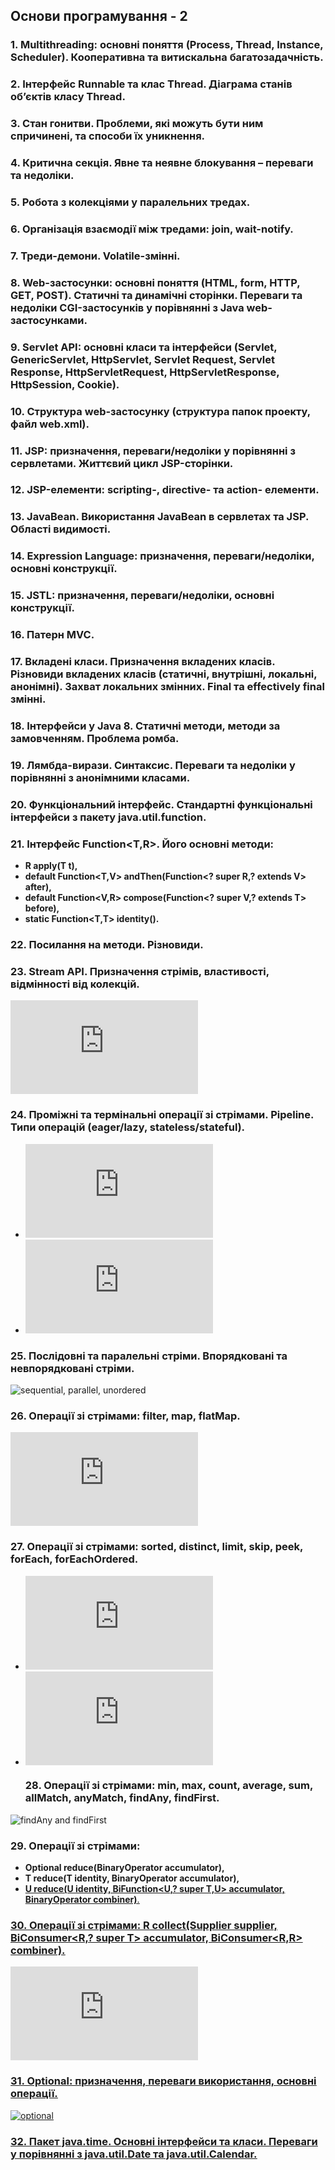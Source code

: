 ## Основи програмування - 2 ##

  ###  1. Multithreading: основні поняття (Process, Thread, Instance, Scheduler). Кооперативна та витискальна багатозадачність. 
  ###  2. Інтерфейс Runnable та клас Thread. Діаграма станів об’єктів класу Thread.
  ###  3. Стан гонитви. Проблеми, які можуть бути ним спричинені, та способи їх уникнення.
  ###  4. Критична секція. Явне та неявне блокування – переваги та недоліки.
  ###  5. Робота з колекціями у паралельних тредах.
  ###   6. Організація взаємодії між тредами: join, wait-notify.
  ###  7. Треди-демони. Volatile-змінні.
  ###  8. Web-застосунки: основні поняття (HTML, form, HTTP, GET, POST). Статичні та динамічні сторінки. Переваги та недоліки CGI-застосунків у порівнянні з Java web-застосунками.
  ###  9. Servlet API: основні класи та інтерфейси (Servlet, GenericServlet, HttpServlet, Servlet Request, Servlet Response, HttpServletRequest, HttpServletResponse, HttpSession, Cookie).
  ### 10.  Структура web-застосунку (структура папок проекту, файл web.xml).
  ###  11.  JSP: призначення, переваги/недоліки у порівнянні з сервлетами. Життєвий цикл JSP-сторінки.
  ###  12.  JSP-елементи: scripting-, directive- та action- елементи.
  ###  13.  JavaBean. Використання JavaBean в сервлетах та JSP. Області видимості.
  ###  14.  Expression Language: призначення, переваги/недоліки, основні конструкції.
  ### 15.  JSTL: призначення, переваги/недоліки, основні конструкції.
  ###  16.  Патерн MVC.
  ###  17.  Вкладені класи. Призначення вкладених класів. Різновиди вкладених класів (статичні, внутрішні, локальні, анонімні). Захват локальних змінних. Final та effectively final змінні.
  ###  18.  Інтерфейси у Java 8. Статичні методи, методи за замовченням. Проблема ромба.
  ###  19.  Лямбда-вирази. Синтаксис. Переваги та недоліки у порівнянні з анонімними класами.
  ###  20.  Функціональний інтерфейс. Стандартні функціональні інтерфейси з пакету java.util.function.
  ###  21.  Інтерфейс Function<T,R>. Його основні методи: 
  -   **R apply(T t),**
  -   **default <V> Function<T,V> andThen(Function<? super R,? extends V> after),**
  -   **default <V> Function<V,R> compose(Function<? super V,? extends T> before),**
  -   **static <T> Function<T,T> identity().**
  ###  22.  Посилання на методи. Різновиди.
  ### 23.  Stream API. Призначення стрімів, властивості, відмінності від колекцій. 
![streams and collections](https://github.com/nicknema/essentials-Of-Programming/blob/master/QAsem2Lab12.md#1-%D0%B2-%D1%87%D0%BE%D0%BC%D1%83-%D0%BF%D0%BE%D0%BB%D1%8F%D0%B3%D0%B0%D1%8E%D1%82%D1%8C-%D0%B2%D1%96%D0%B4%D0%BC%D1%96%D0%BD%D0%BD%D0%BE%D1%81%D1%82%D1%96-%D0%BC%D1%96%D0%B6-%D0%BA%D0%BE%D0%BB%D0%B5%D0%BA%D1%86%D1%96%D1%8F%D0%BC%D0%B8-%D1%82%D0%B0-%D1%81%D1%82%D1%80%D1%96%D0%BC%D0%B0%D0%BC%D0%B8)
  ###  24.  Проміжні та термінальні операції зі стрімами. Pipeline. Типи операцій (eager/lazy, stateless/stateful).
- ![terminal and non-terminal operations](https://github.com/nicknema/essentials-Of-Programming/blob/master/QAsem2Lab12.md#2-%D1%89%D0%BE-%D1%82%D0%B0%D0%BA%D0%B5-%D1%82%D0%B5%D1%80%D0%BC%D1%96%D0%BD%D0%B0%D0%BB%D1%8C%D0%BD%D1%96-%D1%82%D0%B0-%D0%BD%D0%B5%D1%82%D0%B5%D1%80%D0%BC%D1%96%D0%BD%D0%B0%D0%BB%D1%8C%D0%BD%D1%96-%D0%BE%D0%BF%D0%B5%D1%80%D0%B0%D1%86%D1%96%D1%97)
- ![stateless and stateful](https://github.com/nicknema/essentials-Of-Programming/blob/master/QAsem2Lab12.md#3-%D1%89%D0%BE-%D1%82%D0%B0%D0%BA%D0%B5-stateless--%D1%82%D0%B0-stateful--%D0%BE%D0%BF%D0%B5%D1%80%D0%B0%D1%86%D1%96%D1%97-%D0%BD%D0%B0%D0%B2%D0%B5%D0%B4%D1%96%D1%82%D1%8C-%D0%BA%D1%96%D0%BB%D1%8C%D0%BA%D0%B0-%D0%BF%D1%80%D0%B8%D0%BA%D0%BB%D0%B0%D0%B4%D1%96%D0%B2-%D0%BA%D0%BE%D0%B6%D0%BD%D0%BE%D1%97-%D0%B7-%D0%BD%D0%B8%D1%85)

###   25.  Послідовні та паралельні стріми. Впорядковані та невпорядковані стріми.
![sequential, parallel, unordered](https://github.com/nicknema/essentials-Of-Programming/blob/master/QAsem2Lab12.md#12-що-таке-reduction-в-чому-полягає-різниця-між-mutable-reduction-та-immutable-reduction)
  ###   26.  Операції зі стрімами: filter, map, flatMap.
![map and flatMap](https://github.com/nicknema/essentials-Of-Programming/blob/master/QAsem2Lab12.md#6-%D0%B2-%D1%87%D0%BE%D0%BC%D1%83-%D0%BF%D0%BE%D0%BB%D1%8F%D0%B3%D0%B0%D1%94-%D1%80%D1%96%D0%B7%D0%BD%D0%B8%D1%86%D1%8F-%D0%BC%D1%96%D0%B6-%D0%BE%D0%BF%D0%B5%D1%80%D0%B0%D1%86%D1%96%D1%8F%D0%BC%D0%B8-map-%D1%82%D0%B0-flatmap-)
  ###   27.  Операції зі стрімами: sorted, distinct, limit, skip, peek, forEach, forEachOrdered.
- ![forEach and forEachOrdered](https://github.com/nicknema/essentials-Of-Programming/blob/master/QAsem2Lab12.md#10-%D0%B2-%D1%8F%D0%BA%D0%B8%D1%85-%D0%B2%D0%B8%D0%BF%D0%B0%D0%B4%D0%BA%D0%B0%D1%85-%D0%BE%D0%BF%D0%B5%D1%80%D0%B0%D1%86%D1%96%D1%97-foreach-%D1%82%D0%B0-foreachordered-%D0%BC%D0%BE%D0%B6%D1%83%D1%82%D1%8C-%D0%BF%D1%80%D0%B8%D0%B7%D0%B2%D0%B5%D1%81%D1%82%D0%B8-%D0%B4%D0%BE-%D1%80%D1%96%D0%B7%D0%BD%D0%B8%D1%85-%D1%80%D0%B5%D0%B7%D1%83%D0%BB%D1%8C%D1%82%D0%B0%D1%82%D1%96%D0%B2)
- ![peek and forEach](https://github.com/nicknema/essentials-Of-Programming/blob/master/QAsem2Lab12.md#7-%D0%B2-%D1%87%D0%BE%D0%BC%D1%83-%D0%BF%D0%BE%D0%BB%D1%8F%D0%B3%D0%B0%D1%94-%D1%80%D1%96%D0%B7%D0%BD%D0%B8%D1%86%D1%8F-%D0%BC%D1%96%D0%B6-%D0%BE%D0%BF%D0%B5%D1%80%D0%B0%D1%86%D1%96%D1%8F%D0%BC%D0%B8-peek-%D1%82%D0%B0-foreach-)
  ###   28.  Операції зі стрімами: min, max, count, average, sum, allMatch, anyMatch, findAny, findFirst.
![findAny and findFirst](https://github.com/nicknema/essentials-Of-Programming/blob/master/QAsem2Lab12.md#12-що-таке-reduction-в-чому-полягає-різниця-між-mutable-reduction-та-immutable-reduction)
  ###   29.  Операції зі стрімами: 
- **Optional<T> reduce(BinaryOperator<T> accumulator),**
- **T reduce(T identity, BinaryOperator<T> accumulator),**
- **<U> U reduce(U identity, BiFunction<U,? super T,U> accumulator, BinaryOperator<U> combiner)**.
 ###    30.  Операції зі стрімами: <R> R collect(Supplier<R> supplier, BiConsumer<R,? super T> accumulator, BiConsumer<R,R> combiner).
![reduction and colllect](https://github.com/nicknema/essentials-Of-Programming/blob/master/QAsem2Lab12.md#12-%D1%89%D0%BE-%D1%82%D0%B0%D0%BA%D0%B5-reduction-%D0%B2-%D1%87%D0%BE%D0%BC%D1%83-%D0%BF%D0%BE%D0%BB%D1%8F%D0%B3%D0%B0%D1%94-%D1%80%D1%96%D0%B7%D0%BD%D0%B8%D1%86%D1%8F-%D0%BC%D1%96%D0%B6-mutable-reduction-%D1%82%D0%B0-immutable-reduction)
 ###    31.  Optional: призначення, переваги використання, основні операції.
![optional](https://github.com/nicknema/essentials-Of-Programming/blob/master/QAsem2Lab12.md#12-що-таке-reduction-в-чому-полягає-різниця-між-mutable-reduction-та-immutable-reduction)
 ###    32.  Пакет java.time. Основні інтерфейси та класи. Переваги у порівнянні з java.util.Date та java.util.Calendar. 
